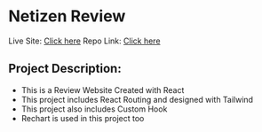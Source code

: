 # Netizen Review

Live Site: [Click here](https://jannatul-mou-assignment-9.netlify.app/)
Repo Link: [Click here](https://github.com/programming-hero-web-course-4/product-analysis-website-jannatul-mou149)


## Project Description: ##
 - This is a Review Website Created with React
 - This project includes React Routing and designed with Tailwind
 - This project also includes Custom Hook
 - Rechart is used in this project too